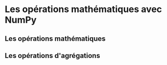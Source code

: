 # Les opérations mathématiques avec NumPy

## Les opérations mathématiques

## Les opérations d'agrégations
